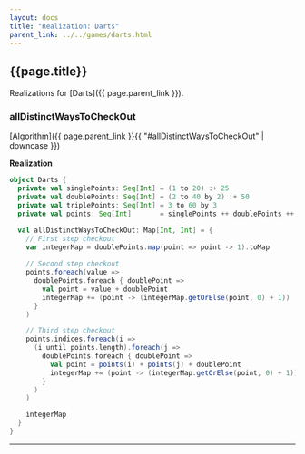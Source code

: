 ```yaml
---
layout: docs
title: "Realization: Darts"
parent_link: ../../games/darts.html
---
```


## {{page.title}}

Realizations for [Darts]({{ page.parent_link }}).

### allDistinctWaysToCheckOut

[Algorithm]({{ page.parent_link }}{{ "#allDistinctWaysToCheckOut" | downcase }})

**Realization**
```scala
object Darts {
  private val singlePoints: Seq[Int] = (1 to 20) :+ 25
  private val doublePoints: Seq[Int] = (2 to 40 by 2) :+ 50
  private val triplePoints: Seq[Int] = 3 to 60 by 3
  private val points: Seq[Int]       = singlePoints ++ doublePoints ++ triplePoints

  val allDistinctWaysToCheckOut: Map[Int, Int] = {
    // First step checkout
    var integerMap = doublePoints.map(point => point -> 1).toMap
    
    // Second step checkout
    points.foreach(value =>
      doublePoints.foreach { doublePoint =>
        val point = value + doublePoint
        integerMap += (point -> (integerMap.getOrElse(point, 0) + 1))
      }
    )

    // Third step checkout
    points.indices.foreach(i =>
      (i until points.length).foreach(j =>
        doublePoints.foreach { doublePoint =>
          val point = points(i) + points(j) + doublePoint
          integerMap += (point -> (integerMap.getOrElse(point, 0) + 1))
        }
      )
    )

    integerMap
  }
}
```

---
